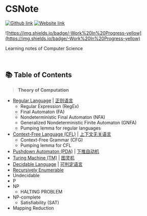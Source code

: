 # CSNote
[![Github link](https://img.shields.io/badge/FaDrYL--blue?style=social&logo=Github&logoWidth=15)](https://github.com/FaDrYL)
[![Website link](https://img.shields.io/badge/FaDr-YL-blue?style=flat&color=009f9f)](https://www.fadryl.com/)

![https://img.shields.io/badge/-Work%20In%20Progress-yellow](https://img.shields.io/badge/-Work%20In%20Progress-yellow)

Learning notes of Computer Science

<br/>

## 📚 Table of Contents
> **Theory of Computation**
- [Regular Language](./Theory_of_Computation/Regular_Language.md) | [正则语言](./Theory_of_Computation/zh_cn/Regular_Language_zh_cn.md)
  - Regular Expression (RegEx)
  - Final Automaton (FA)
  - Nondeterministic Final Automaton (NFA)
  - Generalized Nondeterministic Finite Automaton (GNFA)
  - Pumping lemma for regular languages
- [Context-Free Language (CFL)](./Theory_of_Computation/Context_Free_Language.md) | [上下文无关语言](./Theory_of_Computation/zh_cn/Context_Free_Language_zh_cn.md)
  - Context-Free Grammar (CFG)
  - Pumping lemma for CFL
- [Pushdown Automaton (PDA)](./Theory_of_Computation/Pushdown_Automaton.md) | [下推自动机](./Theory_of_Computation/zh_cn/Pushdown_Automaton_zh_cn.md)
- [Turing Machine (TM)](./Theory_of_Computation/Turing_Machine.md) | [图灵机](./Theory_of_Computation/zh_cn/Turing_Machine_zh_cn.md)
- [Decidable Language](./Theory_of_Computation/Decidable_Language.md) | [可判定语言](./Theory_of_Computation/zh_cn/Decidable_Language_zh_cn.md)
- [Recursively Enumerable](./Theory_of_Computation/Recursively_Enumerable.md)
- Undecidable
- P
- NP
  - HALTING PROBLEM
- NP-complete
  - Satisfiability (SAT)
- Mapping Reduction
